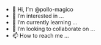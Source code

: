 - 👋 Hi, I’m @pollo-magico
- 👀 I’m interested in ...
- 🌱 I’m currently learning ...
- 💞️ I’m looking to collaborate on ...
- 📫 How to reach me ...

<!---
pollo-magico/pollo-magico is a ✨ special ✨ repository because its `README.md` (this file) appears on your GitHub profile.
You can click the Preview link to take a look at your changes.
--->
